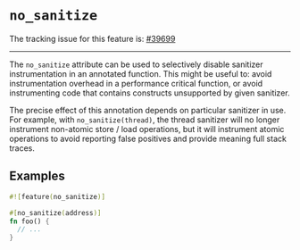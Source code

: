 # `no_sanitize`

The tracking issue for this feature is: [#39699]

[#39699]: https://github.com/rust-lang/rust/issues/39699

------------------------

The `no_sanitize` attribute can be used to selectively disable sanitizer
instrumentation in an annotated function. This might be useful to: avoid
instrumentation overhead in a performance critical function, or avoid
instrumenting code that contains constructs unsupported by given sanitizer.

The precise effect of this annotation depends on particular sanitizer in use.
For example, with `no_sanitize(thread)`, the thread sanitizer will no longer
instrument non-atomic store / load operations, but it will instrument atomic
operations to avoid reporting false positives and provide meaning full stack
traces.

## Examples

``` rust
#![feature(no_sanitize)]

#[no_sanitize(address)]
fn foo() {
  // ...
}
```

